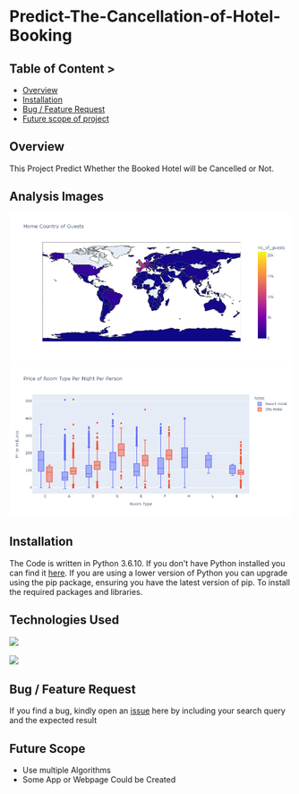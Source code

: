 # Predict-The-Cancellation-of-Hotel-Booking

## Table of Content >
  * [Overview](#overview)
  * [Installation](#installation)
  * [Bug / Feature Request](#bug---feature-request)
  * [Future scope of project](#future-scope)


## Overview
This Project Predict Whether the Booked Hotel will be Cancelled or Not.

## Analysis Images
![](Images/Image1.png)
![](Images/Image2.png)


## Installation
The Code is written in Python 3.6.10. If you don't have Python installed you can find it [here](https://www.python.org/downloads/). If you are using a lower version of Python you can upgrade using the pip package, ensuring you have the latest version of pip. To install the required packages and libraries.

## Technologies Used

![](https://forthebadge.com/images/badges/made-with-python.svg)

[<img target="_blank" src="https://scikit-learn.org/stable/_static/scikit-learn-logo-small.png" width=200>](https://scikit-learn.org/stable/) 


## Bug / Feature Request

If you find a bug, kindly open an [issue](https://github.com/rahulkanojiya/Flight-Fare-Prediction/issues) here by including your search query and the expected result

## Future Scope

* Use multiple Algorithms
* Some App or Webpage Could be Created
